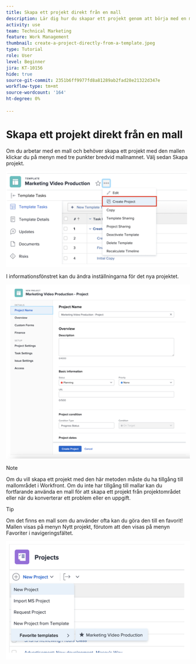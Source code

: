 ```yaml
---
title: Skapa ett projekt direkt från en mall
description: Lär dig hur du skapar ett projekt genom att börja med en mall som redan har byggts.
activity: use
team: Technical Marketing
feature: Work Management
thumbnail: create-a-project-directly-from-a-template.jpeg
type: Tutorial
role: User
level: Beginner
jira: KT-10156
hide: true
source-git-commit: 2351b6ff9977fd8a81289ab2fad28e21322d347e
workflow-type: tm+mt
source-wordcount: '164'
ht-degree: 0%

---
```


# Skapa ett projekt direkt från en mall

Om du arbetar med en mall och behöver skapa ett projekt med den mallen klickar du på menyn med tre punkter bredvid mallnamnet. Välj sedan Skapa projekt.

![Skapa projektalternativ på menyn](assets/direct-template-01.png)

I informationsfönstret kan du ändra inställningarna för det nya projektet.

![Sidan Skapa projekt](assets/direct-template-02.png)

>[!NOTE]
>
>Om du vill skapa ett projekt med den här metoden måste du ha tillgång till mallområdet i Workfront. Om du inte har tillgång till mallar kan du fortfarande använda en mall för att skapa ett projekt från projektområdet eller när du konverterar ett problem eller en uppgift.

>[!TIP]
>
>Om det finns en mall som du använder ofta kan du göra den till en favorit! Mallen visas på menyn Nytt projekt, förutom att den visas på menyn Favoriter i navigeringsfältet.


![Nya favoritmallar för projekt](assets/direct-template-03.png)

